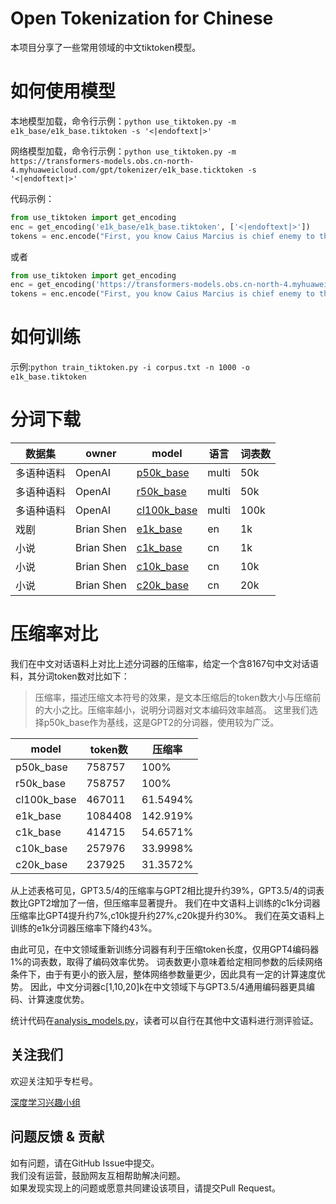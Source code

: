 # Open Tokenization for Chinese

本项目分享了一些常用领域的中文tiktoken模型。

# 如何使用模型

本地模型加载，命令行示例：`python use_tiktoken.py -m e1k_base/e1k_base.tiktoken -s '<|endoftext|>'`

网络模型加载，命令行示例：`python use_tiktoken.py -m https://transformers-models.obs.cn-north-4.myhuaweicloud.com/gpt/tokenizer/e1k_base.ticktoken -s '<|endoftext|>'`

代码示例：
```python
from use_tiktoken import get_encoding
enc = get_encoding('e1k_base/e1k_base.tiktoken', ['<|endoftext|>'])
tokens = enc.encode("First, you know Caius Marcius is chief enemy to the people.", allowed_special="all")
```

或者

```python
from use_tiktoken import get_encoding
enc = get_encoding('https://transformers-models.obs.cn-north-4.myhuaweicloud.com/gpt/tokenizer/e1k_base.ticktoken', ['<|endoftext|>'])
tokens = enc.encode("First, you know Caius Marcius is chief enemy to the people.", allowed_special="all")
```

# 如何训练

示例:`python train_tiktoken.py -i corpus.txt -n 1000 -o e1k_base.tiktoken`


# 分词下载

| 数据集    | owner      | model         | 语言 | 词表数  |
|--------|------------|---------------|----|------|
| 多语种语料  | OpenAI     | [p50k_base]   | multi | 50k  |
| 多语种语料  | OpenAI     | [r50k_base]   | multi | 50k  |
| 多语种语料  | OpenAI     | [cl100k_base] | multi | 100k |
| 戏剧     | Brian Shen | [e1k_base]    | en | 1k   | 
| 小说     | Brian Shen | [c1k_base]    | cn | 1k   | 
| 小说     | Brian Shen | [c10k_base]   | cn | 10k  | 
| 小说     | Brian Shen | [c20k_base]   | cn | 20k  | 

[p50k_base]: https://transformers-models.obs.cn-north-4.myhuaweicloud.com/gpt/tokenizer/p50k_base.tiktoken
[r50k_base]: https://transformers-models.obs.cn-north-4.myhuaweicloud.com/gpt/tokenizer/r50k_base.tiktoken
[cl100k_base]: https://transformers-models.obs.cn-north-4.myhuaweicloud.com/gpt/tokenizer/cl100k_base.tiktoken
[e1k_base]: https://transformers-models.obs.cn-north-4.myhuaweicloud.com/gpt/tokenizer/e1k_base.ticktoken
[c1k_base]: https://transformers-models.obs.cn-north-4.myhuaweicloud.com/gpt/tokenizer/c1k_base.tiktoken
[c10k_base]: https://transformers-models.obs.cn-north-4.myhuaweicloud.com/gpt/tokenizer/c10k_base.tiktoken
[c20k_base]: https://transformers-models.obs.cn-north-4.myhuaweicloud.com/gpt/tokenizer/c20k_base.tiktoken

# 压缩率对比

我们在中文对话语料上对比上述分词器的压缩率，给定一个含8167句中文对话语料，其分词token数对比如下：

> 压缩率，描述压缩文本符号的效果，是文本压缩后的token数大小与压缩前的大小之比。压缩率越小，说明分词器对文本编码效率越高。
> 这里我们选择p50k_base作为基线，这是GPT2的分词器，使用较为广泛。

| model    | token数 | 压缩率      |
|----------|----|----------|
|p50k_base | 758757 | 100%     |
|r50k_base | 758757 | 100%     |
|cl100k_base | 467011 | 61.5494% |
|e1k_base  | 1084408 | 142.919% | 
|c1k_base  | 414715 | 54.6571% |
|c10k_base | 257976 | 33.9998% | 
|c20k_base | 237925 | 31.3572% |

从上述表格可见，GPT3.5/4的压缩率与GPT2相比提升约39%，GPT3.5/4的词表数比GPT2增加了一倍，但压缩率显著提升。
我们在中文语料上训练的c1k分词器压缩率比GPT4提升约7%,c10k提升约27%,c20k提升约30%。
我们在英文语料上训练的e1k分词器压缩率下降约43%。

由此可见，在中文领域重新训练分词器有利于压缩token长度，仅用GPT4编码器1%的词表数，取得了编码效率优势。
词表数更小意味着给定相同参数的后续网络条件下，由于有更小的嵌入层，整体网络参数量更少，因此具有一定的计算速度优势。
因此，中文分词器c[1,10,20]k在中文领域下与GPT3.5/4通用编码器更具编码、计算速度优势。

统计代码在[analysis_models.py](analysis_models.py)，读者可以自行在其他中文语料进行测评验证。

## 关注我们
欢迎关注知乎专栏号。

[深度学习兴趣小组](https://www.zhihu.com/column/thuil)


## 问题反馈 & 贡献
如有问题，请在GitHub Issue中提交。  
我们没有运营，鼓励网友互相帮助解决问题。  
如果发现实现上的问题或愿意共同建设该项目，请提交Pull Request。

